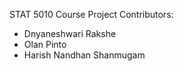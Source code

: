 STAT 5010 Course Project
Contributors:
  - Dnyaneshwari Rakshe
  - Olan Pinto
  - Harish Nandhan Shanmugam
